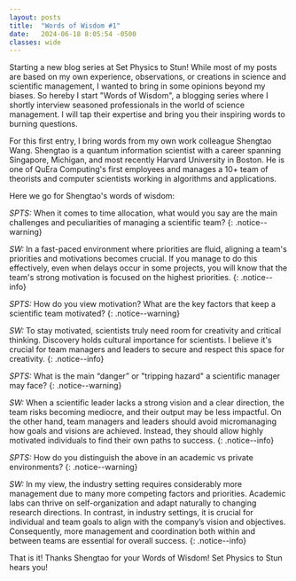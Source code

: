```yaml
---
layout: posts
title:  "Words of Wisdom #1"
date:   2024-06-18 8:05:54 -0500
classes: wide
---
```


Starting a new blog series at Set Physics to Stun! While most of my posts are based on my own experience, observations, or creations in science and scientific management, I wanted to bring in some opinions beyond my biases. So hereby I start "Words of Wisdom", a blogging series where I shortly interview seasoned professionals in the world of science management. I will tap their expertise and bring you their inspiring words to burning questions.

For this first entry, I bring words from my own work colleague Shengtao Wang. Shengtao is a quantum information scientist with a career spanning Singapore, Michigan, and most recently Harvard University in Boston. He is one of QuEra Computing's first employees and manages a 10+ team of theorists and computer scientists working in algorithms and applications.

Here we go for Shengtao's words of wisdom:

*SPTS:* When it comes to time allocation, what would you say are the main challenges and peculiarities of managing a scientific team? 
{: .notice--warning}

*SW:* In a fast-paced environment where priorities are fluid, aligning a team's priorities and motivations becomes crucial. If you manage to do this effectively, even when delays occur in some projects, you will know that the team's strong motivation is focused on the highest priorities.
{: .notice--info}

*SPTS:* How do you view motivation? What are the key factors that keep a scientific team motivated?
{: .notice--warning}

*SW:* To stay motivated, scientists truly need room for creativity and critical thinking. Discovery holds cultural importance for scientists. I believe it's crucial for team managers and leaders to secure and respect this space for creativity.
{: .notice--info}

*SPTS:* What is the main “danger” or "tripping hazard" a scientific manager may face?
{: .notice--warning}

*SW:* When a scientific leader lacks a strong vision and a clear direction, the team risks becoming mediocre, and their output may be less impactful. On the other hand, team managers and leaders should avoid micromanaging how goals and visions are achieved. Instead, they should allow highly motivated individuals to find their own paths to success.
{: .notice--info}

*SPTS:* How do you distinguish the above in an academic vs private environments?
{: .notice--warning}

*SW:* In my view, the industry setting requires considerably more management due to many more competing factors and priorities. Academic labs can thrive on self-organization and adapt naturally to changing research directions. In contrast, in industry settings, it is crucial for individual and team goals to align with the company’s vision and objectives. Consequently, more management and coordination both within and between teams are essential for overall success.
{: .notice--info}

That is it! Thanks Shengtao for your Words of Wisdom! Set Physics to Stun hears you!
